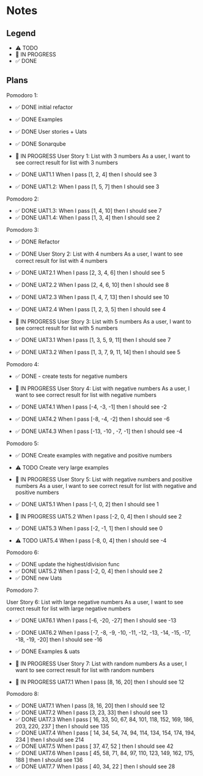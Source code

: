 # Notes

## Legend

- ⚠ TODO
- 🚧 IN PROGRESS
- ✅ DONE

## Plans

Pomodoro 1:

- ✅ DONE initial refactor
- ✅ DONE Examples
- ✅ DONE User stories + Uats
- ✅ DONE Sonarqube

- 🚧 IN PROGRESS User Story 1: List with 3 numbers
  As a user, I want to see correct result for list with 3 numbers

- ✅ DONE UAT1.1 When I pass [1, 2, 4] then I should see 3
- ✅ DONE UAT1.2: When I pass [1, 5, 7] then I should see 3

Pomodoro 2:

- ✅ DONE UAT1.3: When I pass [1, 4, 10] then I should see 7
- ✅ DONE UAT1.4: When I pass [1, 3, 4] then I should see 2

Pomodoro 3:

- ✅ DONE Refactor

- ✅ DONE User Story 2: List with 4 numbers
  As a user, I want to see correct result for list with 4 numbers

- ✅ DONE UAT2.1 When I pass [2, 3, 4, 6] then I should see 5
- ✅ DONE UAT2.2 When I pass [2, 4, 6, 10] then I should see 8
- ✅ DONE UAT2.3 When I pass [1, 4, 7, 13] then I should see 10
- ✅ DONE UAT2.4 When I pass [1, 2, 3, 5] then I should see 4

- 🚧 IN PROGRESS User Story 3: List with 5 numbers
  As a user, I want to see correct result for list with 5 numbers

- ✅ DONE UAT3.1 When I pass [1, 3, 5, 9, 11] then I should see 7
- ✅ DONE UAT3.2 When I pass [1, 3, 7, 9, 11, 14] then I should see 5

Pomodoro 4:

- ✅ DONE - create tests for negative numbers

- 🚧 IN PROGRESS User Story 4: List with negative numbers
  As a user, I want to see correct result for list with negative numbers
- ✅ DONE UAT4.1 When I pass [-4, -3, -1] then I should see -2
- ✅ DONE UAT4.2 When I pass [-8, -4, -2] then I should see -6
- ✅ DONE UAT4.3 When I pass [-13, -10 , -7, -1] then I should see -4

Pomodoro 5:

- ✅ DONE Create examples with negative and positive numbers
- ⚠ TODO Create very large examples

- 🚧 IN PROGRESS User Story 5: List with negative numbers and positive numbers
  As a user, I want to see correct result for list with negative and positive numbers

- ✅ DONE UAT5.1 When I pass [-1, 0, 2] then I should see 1
- 🚧 IN PROGRESS UAT5.2 When I pass [-2, 0, 4] then I should see 2
- ✅ DONE UAT5.3 When I pass [-2, -1, 1] then I should see 0
- ⚠ TODO UAT5.4 When I pass [-8, 0, 4] then I should see -4

Pomodoro 6:

- ✅ DONE update the highest/division func
- ✅ DONE UAT5.2 When I pass [-2, 0, 4] then I should see 2
- ✅ DONE new Uats

Pomodoro 7:

User Story 6: List with large negative numbers
As a user, I want to see correct result for list with large negative numbers

- ✅ DONE UAT6.1 When I pass [-6, -20, -27] then I should see -13
- ✅ DONE UAT6.2 When I pass [-7, -8, -9, -10, -11, -12, -13, -14, -15, -17, -18, -19, -20] then I should see -16

- ✅ DONE Examples & uats

- 🚧 IN PROGRESS User Story 7: List with random numbers
  As a user, I want to see correct result for list with random numbers

- 🚧 IN PROGRESS UAT7.1 When I pass [8, 16, 20] then I should see 12

Pomodoro 8:

- ✅ DONE UAT7.1 When I pass [8, 16, 20] then I should see 12
- ✅ DONE UAT7.2 When I pass [3, 23, 33] then I should see 13
- ✅ DONE UAT7.3 When I pass [ 16, 33, 50, 67, 84, 101, 118, 152, 169, 186, 203, 220, 237 ] then I should see 135
- ✅ DONE UAT7.4 When I pass [ 14, 34, 54, 74, 94, 114, 134, 154, 174, 194, 234 ] then I should see 214
- ✅ DONE UAT7.5 When I pass [ 37, 47, 52 ] then I should see 42
- ✅ DONE UAT7.6 When I pass [ 45, 58, 71, 84, 97, 110, 123, 149, 162, 175, 188 ] then I should see 136
- ✅ DONE UAT7.7 When I pass [ 40, 34, 22 ] then I should see 28
